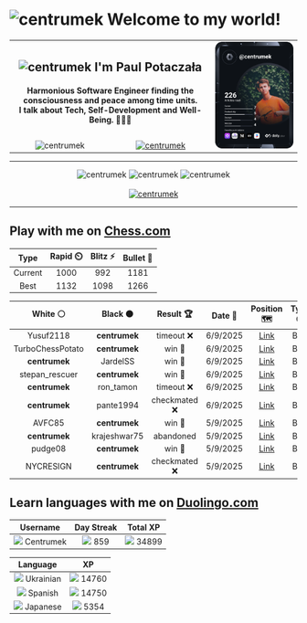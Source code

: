 <h1>
  <img
    src="https://emojis.slackmojis.com/emojis/images/1531849430/4246/blob-sunglasses.gif"
    width="30"
    alt="centrumek"
  />
  Welcome to my world!
</h1>

<table>
  <tbody>
    <tr>
      <td align="center" width="70%" colspan="2">
        <h2>
          <img
            src="https://raw.githubusercontent.com/MartinHeinz/MartinHeinz/master/wave.gif"
            width="30px"
            alt="centrumek"
          />
          I'm Paul Potaczała
        </h2>
        <h4>
          Harmonious Software Engineer finding the consciousness and peace among time units.
          <br/>
          I talk about Tech, Self-Development and Well-Being. 🌿🧘🚀
        </h4>
      </td>
      <td width="30%" rowspan="2">
        <a href="https://app.daily.dev/centrumek">
          <img
            src="./devcard.svg"
            alt="centrumek"
          />
        </a>
      </td>
    </tr>
    <tr align="center">
      <td>
        <img
          src="https://komarev.com/ghpvc/?username=centrumek&label=visitors&color=0e75b6&style=flat"
          alt="centrumek"
        >
      </td>
      <td>
        <a href="https://stackoverflow.com/users/14496012/centrumek">
          <img
            src="https://stackoverflow.com/users/flair/14496012.png?theme=dark"
            alt="centrumek"
          >
        </a>
      </td>
    </tr>
  </tbody>
</table>

---
<div align="center">
  <img 
    src="https://github-readme-stats.vercel.app/api?username=centrumek&show_icons=true&count_private=true&theme=dark&hide_border=true&hide=issues,contribs&bg_color=00000000"
    alt="centrumek"
  />
  <img
    src="https://github-readme-stats.vercel.app/api/top-langs/?username=centrumek&layout=compact&hide_border=true&theme=dark&bg_color=00000000&langs_count=6&exclude_repo=air-statistic-app"
    alt="centrumek"
  />
  <img 
    src="https://github-readme-streak-stats.herokuapp.com?user=centrumek&theme=dark&hide_border=true&background=FFFFFF00"
    alt="centrumek"
  />
  <br/>
  <br/>
  <a href="https://www.buymeacoffee.com/centrumek">
    <img
      src="https://cdn.buymeacoffee.com/buttons/v2/default-orange.png"
      height="50"
      width="210"
      alt="centrumek"
    />
  </a>
</div>

---

## Play with me on [Chess.com](https://www.chess.com/member/centrumek)

<div align="center">
<!--START_SECTION:chessStats-->
<!-- Automatically generated with https://github.com/Balastrong/chess-stats-action -->

| Type | Rapid ⏲️ | Blitz ⚡ | Bullet 🔫 |
|:---:|:---:|:---:|:---:|
| Current | 1000 | 992 | 1181 |
| Best | 1132 | 1098 | 1266 |

| White ⚪ | Black ⚫ | Result 🏆 | Date 📅 | Position 🗺️ | Type 🕕 |
|:---:|:---:|:---:|:---:|:---:|:---:|
| Yusuf2118 | **centrumek** | timeout ❌ | 6/9/2025 | <a href="http://www.ee.unb.ca/cgi-bin/tervo/fen.pl?select=4k3/8/3p2P1/2pPp3/p1P1P2P/P1N5/4K1Q1/8 b - - 0 48">Link</a> | Blitz |
| TurboChessPotato | **centrumek** | win 🥇 | 6/9/2025 | <a href="http://www.ee.unb.ca/cgi-bin/tervo/fen.pl?select=8/7k/5p2/1p2pPp1/1P2P1Pp/2K4P/8/8 w - - 26 73">Link</a> | Blitz |
| **centrumek** | JardelSS | win 🥇 | 6/9/2025 | <a href="http://www.ee.unb.ca/cgi-bin/tervo/fen.pl?select=3R2k1/pp3ppp/2p2r2/5q2/1Q6/P1P2N2/2P2KPP/8 b - - 6 26">Link</a> | Blitz |
| stepan_rescuer | **centrumek** | win 🥇 | 6/9/2025 | <a href="http://www.ee.unb.ca/cgi-bin/tervo/fen.pl?select=6Q1/3kb3/3p1p2/3K4/2P1P3/r2P2P1/8/5q2 w - - 4 49">Link</a> | Blitz |
| **centrumek** | ron_tamon | timeout ❌ | 6/9/2025 | <a href="http://www.ee.unb.ca/cgi-bin/tervo/fen.pl?select=8/8/8/1Q6/3P1pk1/2P5/2K5/4B3 w - - 0 57">Link</a> | Blitz |
| **centrumek** | pante1994 | checkmated ❌ | 6/9/2025 | <a href="http://www.ee.unb.ca/cgi-bin/tervo/fen.pl?select=2k3rr/pp6/3p4/1P6/2P1p3/P4BP1/5P1q/5RK1 w - - 3 32">Link</a> | Blitz |
| AVFC85 | **centrumek** | win 🥇 | 5/9/2025 | <a href="http://www.ee.unb.ca/cgi-bin/tervo/fen.pl?select=r3kb2/4p3/pP3p1p/3Pp1r1/2P1P3/P1N5/5Pq1/R4RK1 w q - 0 23">Link</a> | Blitz |
| **centrumek** | krajeshwar75 | abandoned  | 5/9/2025 | <a href="http://www.ee.unb.ca/cgi-bin/tervo/fen.pl?select=4k3/1p3p2/2p2B2/5p2/5P2/pr6/4K3/8 w - - 2 47">Link</a> | Blitz |
| pudge08 | **centrumek** | win 🥇 | 5/9/2025 | <a href="http://www.ee.unb.ca/cgi-bin/tervo/fen.pl?select=4k2r/4n1p1/r1p2p2/4p1Pp/1P1bP3/P7/2P1K2P/R7 w k - 0 25">Link</a> | Blitz |
| NYCRESIGN | **centrumek** | checkmated ❌ | 5/9/2025 | <a href="http://www.ee.unb.ca/cgi-bin/tervo/fen.pl?select=R3k3/7Q/8/5B2/3KP3/1P6/1P6/8 b - - 12 57">Link</a> | Blitz |

<!--END_SECTION:chessStats-->
</div>

## Learn languages with me on [Duolingo.com](https://www.duolingo.com/profile/Centrumek)

<div align="center">
<!--START_SECTION:duolingoStats-->
<!-- Automatically generated with https://github.com/centrumek/duolingo-readme-stats-->

| Username | Day Streak | Total XP |
|:---:|:---:|:---:|
| <img src="https://raw.githubusercontent.com/centrumek/duolingo-readme-stats/main/assets/duolingo.png" height="12"> Centrumek | <img src="https://raw.githubusercontent.com/centrumek/duolingo-readme-stats/main/assets/streakinactive.svg" height="12"> 859 | <img src="https://raw.githubusercontent.com/centrumek/duolingo-readme-stats/main/assets/xp.svg" height="12"> 34899 |

| Language | XP |
|:---:|:---:|
| <img src="https://raw.githubusercontent.com/centrumek/duolingo-readme-stats/main/assets/langs/ukrainian.svg" height="12"> Ukrainian | <img src="https://raw.githubusercontent.com/centrumek/duolingo-readme-stats/main/assets/xp.svg" height="12"> 14760 |
| <img src="https://raw.githubusercontent.com/centrumek/duolingo-readme-stats/main/assets/langs/spanish.svg" height="12"> Spanish | <img src="https://raw.githubusercontent.com/centrumek/duolingo-readme-stats/main/assets/xp.svg" height="12"> 14750 |
| <img src="https://raw.githubusercontent.com/centrumek/duolingo-readme-stats/main/assets/langs/japanese.svg" height="12"> Japanese | <img src="https://raw.githubusercontent.com/centrumek/duolingo-readme-stats/main/assets/xp.svg" height="12"> 5354 |

<!--END_SECTION:duolingoStats-->
</div>
<!--
**centrumek/centrumek** is a ✨ _special_ ✨ repository because its `README.md` (this file) appears on your GitHub profile.

Here are some ideas to get you started:

- 🔭 I’m currently working on ...
- 🌱 I’m currently learning ...
- 👯 I’m looking to collaborate on ...
- 🤔 I’m looking for help with ...
- 💬 Ask me about ...
- 📫 How to reach me: ...
- 😄 Pronouns: ...
- ⚡ Fun fact: ...
-->
